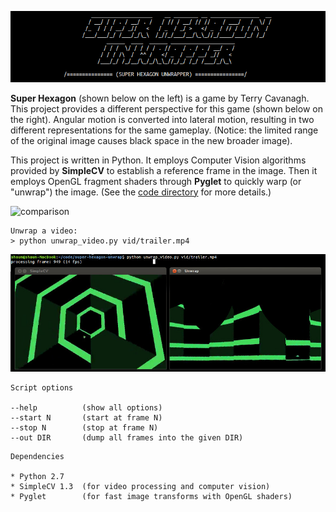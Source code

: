 ![Super Hexagon Unwrapper](img/ascii.png)

__Super Hexagon__ (shown below on the left) is a game by Terry Cavanagh.  This
project provides a different perspective for this game (shown below on the
right).  Angular motion is converted into lateral motion, resulting in two
different representations for the same gameplay. (Notice: the limited range of
the original image causes black space in the new broader image).

This project is written in Python.  It employs Computer Vision algorithms
provided by __SimpleCV__ to establish a reference frame in the image.  Then it
employs OpenGL fragment shaders through __Pyglet__ to quickly warp (or
"unwrap") the image.  (See the [code directory](code) for more details.)

![comparison](img/comparison.gif)


```
Unwrap a video:
> python unwrap_video.py vid/trailer.mp4
```

![screenshot](img/screenshot.jpg)

```
Script options

--help          (show all options)
--start N       (start at frame N)
--stop N        (stop at frame N)
--out DIR       (dump all frames into the given DIR)
```

```
Dependencies

* Python 2.7
* SimpleCV 1.3  (for video processing and computer vision)
* Pyglet        (for fast image transforms with OpenGL shaders)
```

